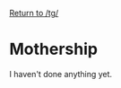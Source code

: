 [Return to /tg/](https://samuelwilliams413.github.io/chukchuk/)

# Mothership

I haven't done anything yet.
